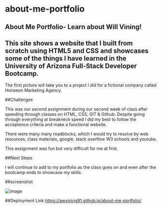 # about-me-portfolio

## About Me Portfolio- Learn about Will Vining!

## This site shows a website that I built from scratch using HTML5 and CSS and showcases some of the things I have learned in the University of Arizona Full-Stack Developer Bootcamp. 

The first picture will take you to a project I did for a fictional company called Horiseon Marketing Agency.

##Challenges

This was our second assignment during our second week of class after speeding through classes on HTML, CSS, GIT & Github. Despite going through everything at breakneck speed I did my best to follow the acceptence criteria and make a functional website.

There were many many roadblocks, which I would try to resolve by web resources, class materials, google, stack overflow W3 schools and youtube.

This assignment was fun but very difficult for me at first.

##Next Steps

I will continue to add to my portfolio as the class goes on and even after the bootcamp ends to showcase my skills.

##screenshot



![image](https://user-images.githubusercontent.com/51838530/184023689-79b977f9-3162-471e-8370-3755a6defaa5.png)

##Deployment Link
https://awvining91.github.io/about-me-portfolio/